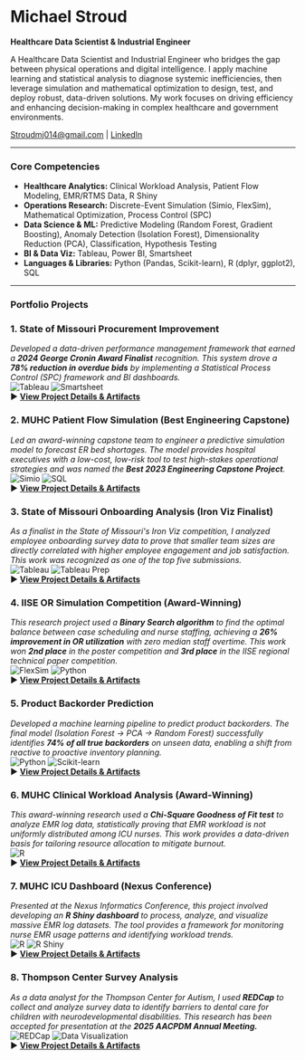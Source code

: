 # Michael Stroud

**Healthcare Data Scientist & Industrial Engineer**

A Healthcare Data Scientist and Industrial Engineer who bridges the gap between physical operations and digital intelligence. I apply machine learning and statistical analysis to diagnose systemic inefficiencies, then leverage simulation and mathematical optimization to design, test, and deploy robust, data-driven solutions. My work focuses on driving efficiency and enhancing decision-making in complex healthcare and government environments.

Stroudmj014@gmail.com | [LinkedIn](https://www.linkedin.com/in/michaelstroud014/)

---

### Core Competencies

* **Healthcare Analytics:** Clinical Workload Analysis, Patient Flow Modeling, EMR/RTMS Data, R Shiny
* **Operations Research:** Discrete-Event Simulation (Simio, FlexSim), Mathematical Optimization, Process Control (SPC)
* **Data Science & ML:** Predictive Modeling (Random Forest, Gradient Boosting), Anomaly Detection (Isolation Forest), Dimensionality Reduction (PCA), Classification, Hypothesis Testing
* **BI & Data Viz:** Tableau, Power BI, Smartsheet
* **Languages & Libraries:** Python (Pandas, Scikit-learn), R (dplyr, ggplot2), SQL

---

### Portfolio Projects

### 1. State of Missouri Procurement Improvement
*Developed a data-driven performance management framework that earned a **2024 George Cronin Award Finalist** recognition. This system drove a **78% reduction in overdue bids** by implementing a Statistical Process Control (SPC) framework and BI dashboards.*
<br>
![Tableau](https://img.shields.io/badge/Tableau-E97627?style=for-the-badge&logo=tableau&logoColor=white) ![Smartsheet](https://img.shields.io/badge/Smartsheet-2775C8?style=for-the-badge&logo=smartsheet&logoColor=white)
<br>▶ [**View Project Details & Artifacts**](./projects/1_State_of_Missouri_Procurement_Improvement/)

### 2. MUHC Patient Flow Simulation (Best Engineering Capstone)
*Led an award-winning capstone team to engineer a predictive simulation model to forecast ER bed shortages. The model provides hospital executives with a low-cost, low-risk tool to test high-stakes operational strategies and was named the **Best 2023 Engineering Capstone Project**.*
<br>
![Simio](https://img.shields.io/badge/Simio-87C341?style=for-the-badge) ![SQL](https://img.shields.io/badge/SQL-025E8C?style=for-the-badge&logo=microsoft-sql-server&logoColor=white)
<br>▶ [**View Project Details & Artifacts**](./projects/2_MUHC_Patient_Flow_Simulation/)

### 3. State of Missouri Onboarding Analysis (Iron Viz Finalist)
*As a finalist in the State of Missouri's Iron Viz competition, I analyzed employee onboarding survey data to prove that smaller team sizes are directly correlated with higher employee engagement and job satisfaction. This work was recognized as one of the top five submissions.*
<br>
![Tableau](https://img.shields.io/badge/Tableau-E97627?style=for-the-badge&logo=tableau&logoColor=white) ![Tableau Prep](https://img.shields.io/badge/Tableau_Prep-E97627?style=for-the-badge&logo=tableau&logoColor=white)
<br>▶ [**View Project Details & Artifacts**](./projects/3_State_of_Missouri_Onboarding_Analysis/)

### 4. IISE OR Simulation Competition (Award-Winning)
*This research project used a **Binary Search algorithm** to find the optimal balance between case scheduling and nurse staffing, achieving a **26% improvement in OR utilization** with zero median staff overtime. This work won **2nd place** in the poster competition and **3rd place** in the IISE regional technical paper competition.*
<br>
![FlexSim](https://img.shields.io/badge/FlexSim-D92228?style=for-the-badge) ![Python](https://img.shields.io/badge/Python-3776AB?style=for-the-badge&logo=python&logoColor=white)
<br>▶ [**View Project Details & Artifacts**](./projects/4_IISE_OR_Simulation_Competition/)

### 5. Product Backorder Prediction
*Developed a machine learning pipeline to predict product backorders. The final model (Isolation Forest → PCA → Random Forest) successfully identifies **74% of all true backorders** on unseen data, enabling a shift from reactive to proactive inventory planning.*
<br>
![Python](https://img.shields.io/badge/Python-3776AB?style=for-the-badge&logo=python&logoColor=white) ![Scikit-learn](https://img.shields.io/badge/scikit_learn-F7931E?style=for-the-badge&logo=scikit-learn&logoColor=white)
<br>▶ [**View Project Details & Artifacts**](./projects/5_Product_Backorder_Prediction/)

### 6. MUHC Clinical Workload Analysis (Award-Winning)
*This award-winning research used a **Chi-Square Goodness of Fit test** to analyze EMR log data, statistically proving that EMR workload is not uniformly distributed among ICU nurses. This work provides a data-driven basis for tailoring resource allocation to mitigate burnout.*
<br>
![R](https://img.shields.io/badge/R-276DC3?style=for-the-badge&logo=r&logoColor=white)
<br>▶ [**View Project Details & Artifacts**](./projects/6_MUHC_Clinical_Workload_Analysis/)

### 7. MUHC ICU Dashboard (Nexus Conference)
*Presented at the Nexus Informatics Conference, this project involved developing an **R Shiny dashboard** to process, analyze, and visualize massive EMR log datasets. The tool provides a framework for monitoring nurse EMR usage patterns and identifying workload trends.*
<br>
![R](https://img.shields.io/badge/R-276DC3?style=for-the-badge&logo=r&logoColor=white) ![R Shiny](https://img.shields.io/badge/Shiny-1175B8?style=for-the-badge&logo=rstudio&logoColor=white)
<br>▶ [**View Project Details & Artifacts**](./projects/7_MUHC_ICU_Dashboard/)

### 8. Thompson Center Survey Analysis
*As a data analyst for the Thompson Center for Autism, I used **REDCap** to collect and analyze survey data to identify barriers to dental care for children with neurodevelopmental disabilities. This research has been accepted for presentation at the **2025 AACPDM Annual Meeting.***
<br>
![REDCap](https://img.shields.io/badge/REDCap-C00000?style=for-the-badge) ![Data Visualization](https://img.shields.io/badge/Data_Visualization-F24E1E?style=for-the-badge&logo=plot.ly&logoColor=white)
<br>▶ [**View Project Details & Artifacts**](./projects/8_Thompson_Center_Survey_Analysis/)

